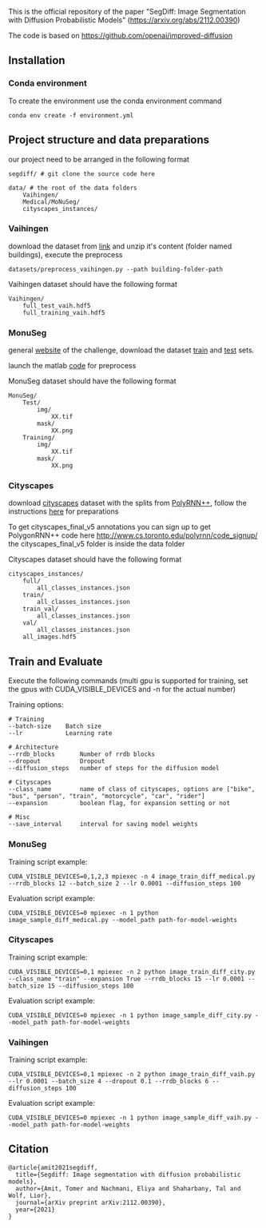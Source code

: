 This is the official repository of the paper "SegDiff: Image Segmentation with Diffusion Probabilistic Models" (https://arxiv.org/abs/2112.00390)

The code is based on https://github.com/openai/improved-diffusion

## Installation
### Conda environment
To create the environment use the conda environment command
```
conda env create -f environment.yml
```

## Project structure and data preparations
our project need to be arranged in the following format

```
segdiff/ # git clone the source code here

data/ # the root of the data folders
    Vaihingen/
    Medical/MoNuSeg/
    cityscapes_instances/
```

### Vaihingen

download the dataset from [link](https://drive.google.com/file/d/1nenpWH4BdplSiHdfXs0oYfiA5qL42plB/view) 
and unzip it's content (folder named buildings), execute the preprocess
```
datasets/preprocess_vaihingen.py --path building-folder-path 
```

Vaihingen dataset should have the following format
```
Vaihingen/
    full_test_vaih.hdf5
    full_training_vaih.hdf5
```

### MonuSeg
general [website](https://monuseg.grand-challenge.org/) of the challenge,
download the dataset
[train](https://drive.google.com/file/d/1ZgqFJomqQGNnsx7w7QBzQQMVA16lbVCA/view?usp=sharing)
and [test](https://drive.google.com/file/d/1NKkSQ5T0ZNQ8aUhh0a8Dt2YKYCQXIViw/view?usp=sharing) sets.

launch the matlab [code](https://drive.google.com/file/d/1YDtIiLZX0lQzZp_JbqneHXHvRo45ZWGX/view) 
for preprocess 

MonuSeg dataset should have the following format
```
MonuSeg/
    Test/
        img/
            XX.tif
        mask/
            XX.png
    Training/
        img/
            XX.tif
        mask/
            XX.png
```

### Cityscapes

download [cityscapes](https://www.cityscapes-dataset.com) dataset with the splits from 
[PolyRNN++](https://github.com/fidler-lab/polyrnn-pp), follow the instructions [here](https://github.com/shirgur/ACDRNet) for preparations

To get cityscapes_final_v5 annotations you can sign up to get PolygonRNN++ code here http://www.cs.toronto.edu/polyrnn/code_signup/ the cityscapes_final_v5 folder is inside the data folder

Cityscapes dataset should have the following format
```
cityscapes_instances/
    full/
        all_classes_instances.json
    train/
        all_classes_instances.json
    train_val/
        all_classes_instances.json
    val/
        all_classes_instances.json
    all_images.hdf5
```


## Train and Evaluate
Execute the following commands (multi gpu is supported for training, set the gpus with CUDA_VISIBLE_DEVICES and -n for the actual number)

Training options:
```
# Training
--batch-size    Batch size
--lr            Learning rate

# Architecture
--rrdb_blocks       Number of rrdb blocks
--dropout           Dropout
--diffusion_steps   number of steps for the diffusion model

# Cityscapes
--class_name        name of class of cityscapes, options are ["bike", "bus", "person", "train", "motorcycle", "car", "rider"]
--expansion         boolean flag, for expansion setting or not

# Misc
--save_interval     interval for saving model weights
```

### MonuSeg
Training script example:
```
CUDA_VISIBLE_DEVICES=0,1,2,3 mpiexec -n 4 image_train_diff_medical.py --rrdb_blocks 12 --batch_size 2 --lr 0.0001 --diffusion_steps 100
```

Evaluation script example:
```
CUDA_VISIBLE_DEVICES=0 mpiexec -n 1 python image_sample_diff_medical.py --model_path path-for-model-weights
```

### Cityscapes
Training script example:
```
CUDA_VISIBLE_DEVICES=0,1 mpiexec -n 2 python image_train_diff_city.py --class_name "train" --expansion True --rrdb_blocks 15 --lr 0.0001 --batch_size 15 --diffusion_steps 100
```

Evaluation script example:
```
CUDA_VISIBLE_DEVICES=0 mpiexec -n 1 python image_sample_diff_city.py --model_path path-for-model-weights
```

### Vaihingen
Training script example:
```
CUDA_VISIBLE_DEVICES=0,1 mpiexec -n 2 python image_train_diff_vaih.py --lr 0.0001 --batch_size 4 --dropout 0.1 --rrdb_blocks 6 --diffusion_steps 100
```

Evaluation script example:
```
CUDA_VISIBLE_DEVICES=0 mpiexec -n 1 python image_sample_diff_vaih.py --model_path path-for-model-weights
```

## Citation
```
@article{amit2021segdiff,
  title={Segdiff: Image segmentation with diffusion probabilistic models},
  author={Amit, Tomer and Nachmani, Eliya and Shaharbany, Tal and Wolf, Lior},
  journal={arXiv preprint arXiv:2112.00390},
  year={2021}
}
```

